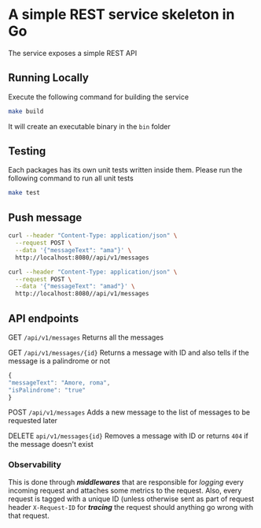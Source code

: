 # A simple REST service skeleton in Go

The service exposes a simple REST API

## Running Locally

Execute the following command for building the service

``` bash
make build
```

It will create an executable binary in the `bin` folder

## Testing

Each packages has its own unit tests written inside them.
Please run the following command to run all unit tests

``` bash
make test
```

## Push message

``` bash
curl --header "Content-Type: application/json" \
  --request POST \
  --data '{"messageText": "ama"}' \
  http://localhost:8080//api/v1/messages

curl --header "Content-Type: application/json" \
  --request POST \
  --data '{"messageText": "amad"}' \
  http://localhost:8080//api/v1/messages
```


## API endpoints

GET `/api/v1/messages` Returns all the messages

GET `/api/v1/messages/{id}` Returns a message with ID and also tells if the message is a palindrome or not

```js
{
"messageText": "Amore, roma",
"isPalindrome": "true"
}
```

POST `/api/v1/messages` Adds a new message to the list of messages to be requested later

DELETE `api/v1/messages{id}` Removes a message with ID or returns `404` if the message doesn't exist

### Observability

This is done through **_middlewares_** that are responsible for _logging_ every incoming request and attaches some metrics to the request. Also, every request is tagged with a unique ID (unless otherwise sent as part of request header `X-Request-ID` for **_tracing_** the request should anything go wrong with that request.
